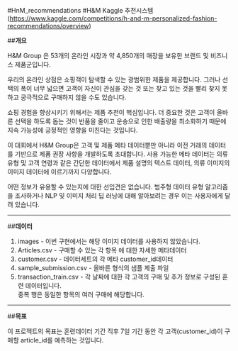 #HnM_recommendations
#H&M Kaggle 추천시스템
(https://www.kaggle.com/competitions/h-and-m-personalized-fashion-recommendations/overview)

##**개요**

H&M Group 은 53개의 온라인 시장과 약 4,850개의 매장을 보유한 브랜드 및 비즈니스 제품군입니다.

우리의 온라인 상점은 쇼핑객이 탐색할 수 있는 광범위한 제품을 제공합니다. 그러나 선택의 폭이 너무 넓으면 고객이 자신이 관심을 갖는 것 또는 찾고 있는 것을 빨리 찾지 못하고 궁극적으로 구매하지 않을 수도 있습니다. 

쇼핑 경험을 향상시키기 위해서는 제품 추천이 핵심입니다. 더 중요한 것은 고객이 올바른 선택을 하도록 돕는 것이 반품을 줄이고 운송으로 인한 배출량을 최소화하기 때문에 지속 가능성에 긍정적인 영향을 미친다는 것입니다.

이 대회에서 H&M Group은 고객 및 제품 메타 데이터뿐만 아니라 이전 거래의 데이터를 기반으로 제품 권장 사항을 개발하도록 초대합니다. 사용 가능한 메타 데이터는 의류 유형 및 고객 연령과 같은 간단한 데이터에서 제품 설명의 텍스트 데이터, 의류 이미지의 이미지 데이터에 이르기까지 다양합니다.

어떤 정보가 유용할 수 있는지에 대한 선입견은 없습니다. 범주형 데이터 유형 알고리즘을 조사하거나 NLP 및 이미지 처리 딥 러닝에 대해 알아보려는 경우 이는 사용자에게 달려 있습니다.

---

##**데이터**

1. images - 이번 구현에서는 해당 이미지 데이터를 사용하지 않았습니다.
2. Articles.csv - 구매할 수 있는 각 항목 에 대한 자세한 메타데이터
3. customer.csv - 데이터세트의 각 메타 customer_id데이터
4. sample_submission.csv - 올바른 형식의 샘플 제출 파일
5. transaction_train.csv - 각 날짜에 대한 각 고객의 구매 및 추가 정보로 구성된 훈련 데이터입니다.  
 중복 행은 동일한 항목의 여러 구매에 해당합니다.

---

##**목표**

이 프로젝트의 목표는 훈련데이터 기간 직후 7일 기간 동안 각 고객(customer_id)이 구매할 article_id를 예측하는 것입니다.
